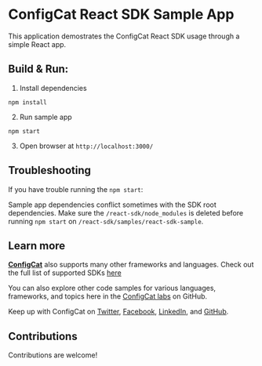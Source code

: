 # ConfigCat React SDK Sample App

This application demostrates the ConfigCat React SDK usage through a simple React app.

## Build & Run:

1. Install dependencies

```
npm install
```

2. Run sample app

```
npm start
```

3. Open browser at `http://localhost:3000/`

## Troubleshooting

If you have trouble running the `npm start`:

Sample app dependencies conflict sometimes with the SDK root dependencies.
Make sure the `/react-sdk/node_modules` is deleted before running `npm start` on `/react-sdk/samples/react-sdk-sample`.

## Learn more

[**ConfigCat**](https://configcat.com) also supports many other frameworks and languages. Check out the full list of supported SDKs [here](https://configcat.com/docs/sdk-reference/overview/)

You can also explore other code samples for various languages, frameworks, and topics here in the [ConfigCat labs](https://github.com/configcat-labs) on GitHub.

Keep up with ConfigCat on [Twitter](https://twitter.com/configcat), [Facebook](https://www.facebook.com/configcat), [LinkedIn](https://www.linkedin.com/company/configcat/), and [GitHub](https://github.com/configcat).

## Contributions
Contributions are welcome!